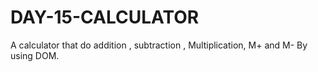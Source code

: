 # DAY-15-CALCULATOR
A calculator that do addition , subtraction , Multiplication, M+ and M- By using DOM.
